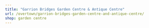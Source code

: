 ```yaml
---
title: "Garrion Bridges Garden Centre & Antique Centre"
url: /overtown/garrion-bridges-garden-centre-and-antique-centre/
shop: garden centre
---
```

